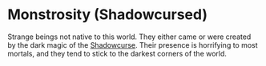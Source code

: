 # Monstrosity (Shadowcursed)

Strange beings not native to this world. They either came or were created by the dark magic of the [Shadowcurse](../../../Game%20Procedures/Hazards/Shadowcurse.md). Their presence is horrifying to most mortals, and they tend to stick to the darkest corners of the world.
